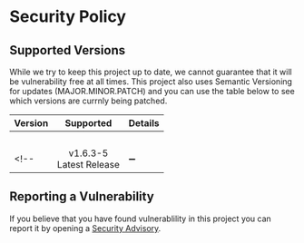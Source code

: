 # Security Policy

## Supported Versions

While we try to keep this project up to date, we cannot guarantee that it will be vulnerability free at all times.
This project also uses Semantic Versioning for updates (MAJOR.MINOR.PATCH)
and you can use the table below to see which versions are currnly being patched.

<!--Use this section to tell people about which versions of your project are
currently being supported with security updates.-->

| Version | Supported          | Details
| ------- | :----------------: | ------
| &nbsp;
<!--| v1.6.3-5<br>Latest Release | :heavy_minus_sign: | Security: This version is safe to use and it is the latest release.<br>Update:-->

<!--
Example Sheet:
**************
| Version | Supported          | Details
| ------- | :----------------: | ------
| v5.3.3-7  | :heavy_check_mark: | Security: Supported <br> Update: Fixed major bugs
| v5.0.x  |:heavy_multiplication_x:| Security: Supported <br> Update: Fixed major bugs
| v4.0.3  | :heavy_check_mark: | Security: Reaching end of support on December 1, 2025<br> Update: Added features
| < 4.0   |:heavy_multiplication_x:| Security: Not supported <br> Update: Collection of updates
**************
-->

## Reporting a Vulnerability

If you believe that you have found vulnerablility in this project you can report it by opening a [Security Advisory](../../security/advisories/new).

<!-- Use this section to tell people how to report a vulnerability.

Tell them where to go, how often they can expect to get an update on a
reported vulnerability, what to expect if the vulnerability is accepted or
declined, etc. -->
